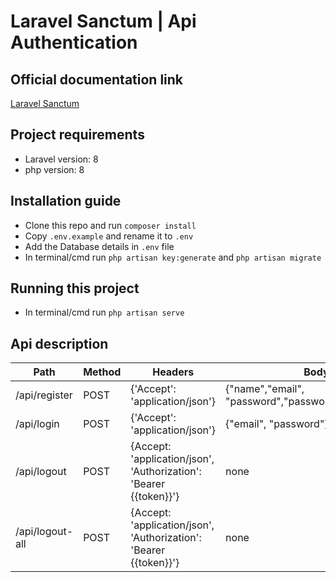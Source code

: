 # Laravel Sanctum | Api Authentication 

## Official documentation link
[Laravel Sanctum](https://laravel.com/docs/8.x/sanctum#token-abilities)

## Project requirements
- Laravel version: 8
- php version: 8

## Installation guide
- Clone this repo and run `composer install`
- Copy `.env.example` and rename it to `.env`
- Add the Database details in `.env` file
- In terminal/cmd run `php artisan key:generate` and `php artisan migrate`

## Running this project
- In terminal/cmd run `php artisan serve`

## Api description
|Path|Method|Headers|Body|
|------|----------|-----------|-------|
|/api/register|POST|{'Accept': 'application/json'}|{"name","email", "password","password_confirmation"}|
|/api/login|POST|{'Accept': 'application/json'}|{"email", "password"}|
|/api/logout|POST|{Accept: 'application/json', 'Authorization': 'Bearer {{token}}'}|none|
|/api/logout-all|POST|{Accept: 'application/json', 'Authorization': 'Bearer {{token}}'}|none|